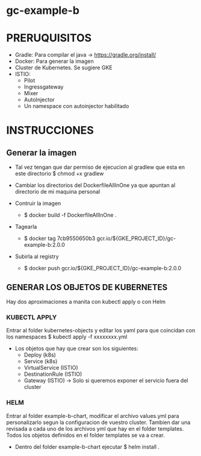 # gc-example-b

# PRERUQUISITOS
- Gradle: Para compilar el java -> https://gradle.org/install/
- Docker: Para generar la imagen
- Cluster de Kubernetes. Se sugiere GKE
- ISTIO:  
  - Pilot
  - Ingressgateway
  - Mixer
  - AutoInjector
  - Un namespace con autoinjector habilitado
# INSTRUCCIONES
## Generar la imagen
- Tal vez tengan que dar permiso de ejecucion al gradlew que esta en este directorio $ chmod +x gradlew
- Cambiar los directorios del DockerfileAllInOne ya que apuntan al directorio de mi maquina personal

- Contruir la imagen
  - $ docker build -f DockerfileAllInOne .
- Tagearla
  - $ docker tag 7cb9550650b3 gcr.io/${GKE_PROJECT_ID}/gc-example-b:2.0.0 
- Subirla al registry
  - $ docker push gcr.io/${GKE_PROJECT_ID}/gc-example-b:2.0.0 

## GENERAR LOS OBJETOS DE KUBERNETES
Hay dos aproximaciones a manita con kubectl apply o con Helm
### KUBECTL APPLY
Entrar al folder kubernetes-objects y editar los yaml para que coincidan con los namespaces $ kubectl apply -f xxxxxxxx.yml
- Los objetos que hay que crear son los siguientes:
  * Deploy (k8s)
  * Service (k8s)
  * VirtualService (ISTIO)
  * DestinationRule (ISTIO)
  * Gateway (ISTIO) -> Solo si queremos exponer el servicio fuera del cluster
### HELM
Entrar al folder example-b-chart, modificar el archivo values.yml para personalizarlo segun la configuracion de vuestro cluster. Tambien dar una revisada a cada uno de los archivos yml que hay en el folder templates. Todos los objetos definidos en el folder templates se va a crear.
- Dentro del folder example-b-chart ejecutar $ helm install .
